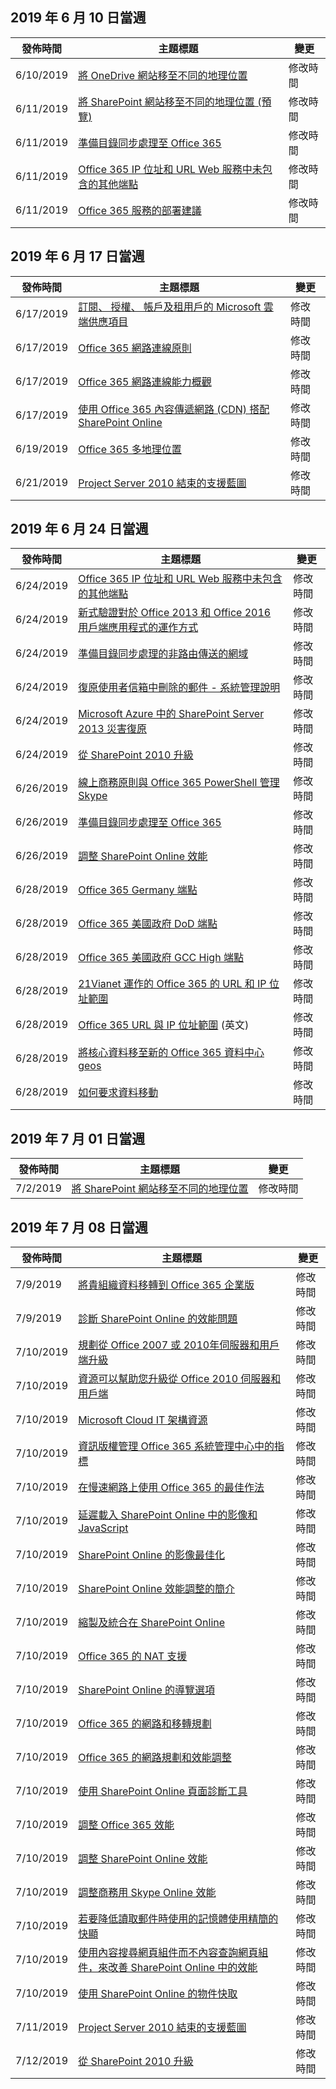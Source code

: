 <!-- This file is generated automatically each week. Changes made to this file will be overwritten.-->




## <a name="week-of-june-10-2019"></a>2019 年 6 月 10 日當週


| 發佈時間 |主題標題 | 變更 |
|------|------------|--------|
| 6/10/2019 | [將 OneDrive 網站移至不同的地理位置](/Office365/Enterprise/move-onedrive-between-geo-locations) | 修改時間 |
| 6/11/2019 | [將 SharePoint 網站移至不同的地理位置 (預覽)](/Office365/Enterprise/move-sharepoint-between-geo-locations) | 修改時間 |
| 6/11/2019 | [準備目錄同步處理至 Office 365](/Office365/Enterprise/prepare-for-directory-synchronization) | 修改時間 |
| 6/11/2019 | [Office 365 IP 位址和 URL Web 服務中未包含的其他端點](/Office365/Enterprise/additional-office365-ip-addresses-and-urls) | 修改時間 |
| 6/11/2019 | [Office 365 服務的部署建議](/Office365/Enterprise/deployment-advisors-for-office-365) | 修改時間 |


## <a name="week-of-june-17-2019"></a>2019 年 6 月 17 日當週


| 發佈時間 |主題標題 | 變更 |
|------|------------|--------|
| 6/17/2019 | [訂閱、 授權、 帳戶及租用戶的 Microsoft 雲端供應項目](/Office365/Enterprise/subscriptions-licenses-accounts-and-tenants-for-microsoft-cloud-offerings) | 修改時間 |
| 6/17/2019 | [Office 365 網路連線原則](/Office365/Enterprise/office-365-network-connectivity-principles) | 修改時間 |
| 6/17/2019 | [Office 365 網路連線能力概觀](/Office365/Enterprise/office-365-networking-overview) | 修改時間 |
| 6/17/2019 | [使用 Office 365 內容傳遞網路 (CDN) 搭配 SharePoint Online](/Office365/Enterprise/use-office-365-cdn-with-spo) | 修改時間 |
| 6/19/2019 | [Office 365 多地理位置](/Office365/Enterprise/office-365-multi-geo) | 修改時間 |
| 6/21/2019 | [Project Server 2010 結束的支援藍圖](/Office365/Enterprise/project-server-2010-end-of-support) | 修改時間 |


## <a name="week-of-june-24-2019"></a>2019 年 6 月 24 日當週


| 發佈時間 |主題標題 | 變更 |
|------|------------|--------|
| 6/24/2019 | [Office 365 IP 位址和 URL Web 服務中未包含的其他端點](/Office365/Enterprise/additional-office365-ip-addresses-and-urls) | 修改時間 |
| 6/24/2019 | [新式驗證對於 Office 2013 和 Office 2016 用戶端應用程式的運作方式](/Office365/Enterprise/modern-auth-for-office-2013-and-2016) | 修改時間 |
| 6/24/2019 | [準備目錄同步處理的非路由傳送的網域](/Office365/Enterprise/prepare-a-non-routable-domain-for-directory-synchronization) | 修改時間 |
| 6/24/2019 | [復原使用者信箱中刪除的郵件 - 系統管理說明](/Office365/Enterprise/recover-deleted-items-in-a-mailbox) | 修改時間 |
| 6/24/2019 | [Microsoft Azure 中的 SharePoint Server 2013 災害復原](/Office365/Enterprise/sharepoint-server-2013-disaster-recovery-in-microsoft-azure) | 修改時間 |
| 6/24/2019 | [從 SharePoint 2010 升級](/Office365/Enterprise/upgrade-from-sharepoint-2010) | 修改時間 |
| 6/26/2019 | [線上商務原則與 Office 365 PowerShell 管理 Skype](/Office365/Enterprise/powershell/manage-skype-for-business-online-policies-with-office-365-powershell) | 修改時間 |
| 6/26/2019 | [準備目錄同步處理至 Office 365](/Office365/Enterprise/prepare-for-directory-synchronization) | 修改時間 |
| 6/26/2019 | [調整 SharePoint Online 效能](/Office365/Enterprise/tune-sharepoint-online-performance) | 修改時間 |
| 6/28/2019 | [Office 365 Germany 端點](/Office365/Enterprise/office-365-germany-endpoints) | 修改時間 |
| 6/28/2019 | [Office 365 美國政府 DoD 端點](/Office365/Enterprise/office-365-u-s-government-dod-endpoints) | 修改時間 |
| 6/28/2019 | [Office 365 美國政府 GCC High 端點](/Office365/Enterprise/office-365-u-s-government-gcc-high-endpoints) | 修改時間 |
| 6/28/2019 | [21Vianet 運作的 Office 365 的 URL 和 IP 位址範圍](/Office365/Enterprise/urls-and-ip-address-ranges-21vianet) | 修改時間 |
| 6/28/2019 | [Office 365 URL 與 IP 位址範圍](/Office365/Enterprise/urls-and-ip-address-ranges) (英文) | 修改時間 |
| 6/28/2019 | [將核心資料移至新的 Office 365 資料中心 geos](/Office365/Enterprise/moving-data-to-new-datacenter-geos) | 修改時間 |
| 6/28/2019 | [如何要求資料移動](/Office365/Enterprise/request-your-data-move) | 修改時間 |


## <a name="week-of-july-01-2019"></a>2019 年 7 月 01 日當週


| 發佈時間 |主題標題 | 變更 |
|------|------------|--------|
| 7/2/2019 | [將 SharePoint 網站移至不同的地理位置](/Office365/Enterprise/move-sharepoint-between-geo-locations) | 修改時間 |


## <a name="week-of-july-08-2019"></a>2019 年 7 月 08 日當週


| 發佈時間 |主題標題 | 變更 |
|------|------------|--------|
| 7/9/2019 | [將貴組織資料移轉到 Office 365 企業版](/Office365/Enterprise/migrate-data-to-office-365) | 修改時間 |
| 7/9/2019 | [診斷 SharePoint Online 的效能問題](/Office365/Enterprise/diagnosing-performance-issues-with-sharepoint-online) | 修改時間 |
| 7/10/2019 | [規劃從 Office 2007 或 2010年伺服器和用戶端升級](/Office365/Enterprise/plan-upgrade-previous-versions-office) | 修改時間 |
| 7/10/2019 | [資源可以幫助您升級從 Office 2010 伺服器和用戶端](/Office365/Enterprise/upgrade-from-office-2010-servers-and-products) | 修改時間 |
| 7/10/2019 | [Microsoft Cloud IT 架構資源](/Office365/Enterprise/microsoft-cloud-it-architecture-resources) | 修改時間 |
| 7/10/2019 | [資訊版權管理 Office 365 系統管理中心中的指標](/Office365/Enterprise/activate-rms-in-office-365) | 修改時間 |
| 7/10/2019 | [在慢速網路上使用 Office 365 的最佳作法](/Office365/Enterprise/best-practices-for-using-office-365-on-a-slow-network) | 修改時間 |
| 7/10/2019 | [延遲載入 SharePoint Online 中的影像和 JavaScript](/Office365/Enterprise/delay-loading-images-and-javascript-in-sharepoint-online) | 修改時間 |
| 7/10/2019 | [SharePoint Online 的影像最佳化](/Office365/Enterprise/image-optimization-for-sharepoint-online) | 修改時間 |
| 7/10/2019 | [SharePoint Online 效能調整的簡介](/Office365/Enterprise/introduction-to-performance-tuning-for-sharepoint-online) | 修改時間 |
| 7/10/2019 | [縮製及統合在 SharePoint Online](/Office365/Enterprise/minification-and-bundling-in-sharepoint-online) | 修改時間 |
| 7/10/2019 | [Office 365 的 NAT 支援](/Office365/Enterprise/nat-support-with-office-365) | 修改時間 |
| 7/10/2019 | [SharePoint Online 的導覽選項](/Office365/Enterprise/navigation-options-for-sharepoint-online) | 修改時間 |
| 7/10/2019 | [Office 365 的網路和移轉規劃](/Office365/Enterprise/network-and-migration-planning) | 修改時間 |
| 7/10/2019 | [Office 365 的網路規劃和效能調整](/Office365/Enterprise/network-planning-and-performance) | 修改時間 |
| 7/10/2019 | [使用 SharePoint Online 頁面診斷工具](/Office365/Enterprise/page-diagnostics-for-spo) | 修改時間 |
| 7/10/2019 | [調整 Office 365 效能](/Office365/Enterprise/tune-office-365-performance) | 修改時間 |
| 7/10/2019 | [調整 SharePoint Online 效能](/Office365/Enterprise/tune-sharepoint-online-performance) | 修改時間 |
| 7/10/2019 | [調整商務用 Skype Online 效能](/Office365/Enterprise/tune-skype-for-business-online-performance) | 修改時間 |
| 7/10/2019 | [若要降低讀取郵件時使用的記憶體使用精簡的快顯](/Office365/Enterprise/use-lean-popouts-to-reduce-memory-used-when-reading-mail-messages) | 修改時間 |
| 7/10/2019 | [使用內容搜尋網頁組件而不內容查詢網頁組件，來改善 SharePoint Online 中的效能](/Office365/Enterprise/using-content-search-web-part-instead-of-content-query-web-part-to-improve-perfo) | 修改時間 |
| 7/10/2019 | [使用 SharePoint Online 的物件快取](/Office365/Enterprise/using-the-object-cache-with-sharepoint-online) | 修改時間 |
| 7/11/2019 | [Project Server 2010 結束的支援藍圖](/Office365/Enterprise/project-server-2010-end-of-support) | 修改時間 |
| 7/12/2019 | [從 SharePoint 2010 升級](/Office365/Enterprise/upgrade-from-sharepoint-2010) | 修改時間 |
